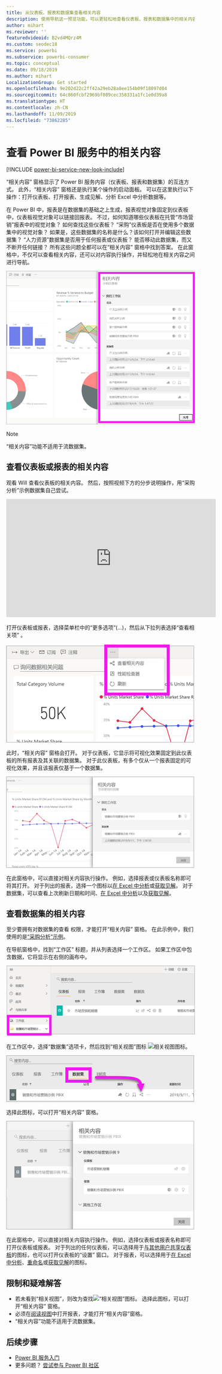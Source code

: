 ```yaml
---
title: 从仪表板、报表和数据集查看相关内容
description: 使用导航这一预览功能，可以更轻松地查看仪表板、报表和数据集中的相关内容
author: mihart
ms.reviewer: ''
featuredvideoid: B2vd4MQrz4M
ms.custom: seodec18
ms.service: powerbi
ms.subservice: powerbi-consumer
ms.topic: conceptual
ms.date: 09/18/2019
ms.author: mihart
LocalizationGroup: Get started
ms.openlocfilehash: 9e202d22c2ff42a29eb28a8ee154b09f18097d04
ms.sourcegitcommit: 64c860fcbf2969bf089cec358331a1fc1e0d39a8
ms.translationtype: HT
ms.contentlocale: zh-CN
ms.lasthandoff: 11/09/2019
ms.locfileid: "73862285"
---
```

# <a name="view-related-content-in-the-power-bi-service"></a>查看 Power BI 服务中的相关内容

[!INCLUDE [power-bi-service-new-look-include](../includes/power-bi-service-new-look-include.md)]

“相关内容”  窗格显示了 Power BI 服务内容（仪表板、报表和数据集）的互连方式。 此外，“相关内容”  窗格还是执行某个操作的启动面板。 可以在这里执行以下操作：打开仪表板、打开报表、生成见解、分析 Excel 中分析数据等。  

在 Power BI 中，报表是在数据集的基础之上生成，报表视觉对象固定到仪表板中，仪表板视觉对象可以链接回报表。 不过，如何知道哪些仪表板在托管“市场营销”报表中的视觉对象？ 如何查找这些仪表板？ “采购”仪表板是否在使用多个数据集中的视觉对象？ 如果是，这些数据集的名称是什么？该如何打开并编辑这些数据集？ “人力资源”数据集是否用于任何报表或仪表板？ 能否移动此数据集，而又不断开任何链接？ 所有这些问题全都可以在“相关内容”  窗格中找到答案。  在此窗格中，不仅可以查看相关内容，还可以对内容执行操作，并轻松地在相关内容之间进行导航。

![相关内容](./media/end-user-related/power-bi-list.png)

> [!NOTE]
> “相关内容”功能不适用于流数据集。
> 
> 

## <a name="view-related-content-for-a-dashboard-or-report"></a>查看仪表板或报表的相关内容
观看 Will 查看仪表板的相关内容。 然后，按照视频下方的分步说明操作，用“采购分析”示例数据集自己尝试。

<iframe width="560" height="315" src="https://www.youtube.com/embed/B2vd4MQrz4M#t=3m05s" frameborder="0" allowfullscreen></iframe>

打开仪表板或报表，选择菜单栏中的“更多选项”(…)，然后从下拉列表选择“查看相关项”   。

![省略号下拉列表](./media/end-user-related/power-bi-dropdown.png)

此时，“相关内容”  窗格会打开。 对于仪表板，它显示将可视化效果固定到此仪表板的所有报表及其关联的数据集。 对于此仪表板，有多个仅从一个报表固定的可视化效果，并且该报表仅基于一个数据集。 

![“相关内容”窗格](./media/end-user-related/power-bi-view-related-dashboard.png)

在此窗格中，可以直接对相关内容执行操作。  例如，选择报表或仪表板名称即可将其打开。  对于列出的报表，选择一个图标以[在 Excel 中分析](../service-analyze-in-excel.md)或[获取见解](end-user-insights.md)。 对于数据集，可以查看上次刷新日期和时间、[在 Excel 中分析](../service-analyze-in-excel.md)以及[获取见解](end-user-insights.md)。  



## <a name="view-related-content-for-a-dataset"></a>查看数据集的相关内容
至少要拥有对数据集的查看  权限，才能打开“相关内容”  窗格。 在此示例中，我们使用的是[“采购分析”示例](../sample-procurement.md)。

在导航窗格中，找到“工作区”  标题，并从列表选择一个工作区。 如果工作区中包含数据，它将显示在右侧的画布中。 

![导航窗格中的工作区](./media/end-user-related/power-bi-workspace.png)


在工作区中，选择“数据集”选项卡，然后找到“相关视图”图标 ![相关视图图标](./media/end-user-related/power-bi-view-related-icon-new.png)。  

![“数据集”选项卡](./media/end-user-related/power-bi-related-dataset.png)

选择此图标，可以打开“相关内容”  窗格。

![“相关内容”窗格在 Power BI 内容视图顶部打开](media/end-user-related/power-bi-dataset.png)

在此窗格中，可以直接对相关内容执行操作。 例如，选择仪表板或报表名称即可打开仪表板或报表。  对于列出的任何仪表板，可以选择用于[与其他用户共享仪表板](../service-share-dashboards.md)的图标，也可以打开仪表板的“设置”  窗口。 对于报表，可以选择用于[在 Excel 中分析](../service-analyze-in-excel.md)、[重命名](../service-rename.md)或[获取见解](end-user-insights.md)的图标。  

## <a name="limitations-and-troubleshooting"></a>限制和疑难解答
* 若未看到“相关视图”，则改为查找![“相关视图”图标](./media/end-user-related/power-bi-view-related-icon-new.png)。 选择此图标，可以打开“相关内容”  窗格。
* 必须在[阅读视图](end-user-reading-view.md)中打开报表，才能打开“相关内容”窗格。
* “相关内容”功能不适用于流数据集。

## <a name="next-steps"></a>后续步骤
* [Power BI 服务入门](../service-get-started.md)
* 更多问题？ [尝试参与 Power BI 社区](https://community.powerbi.com/)

